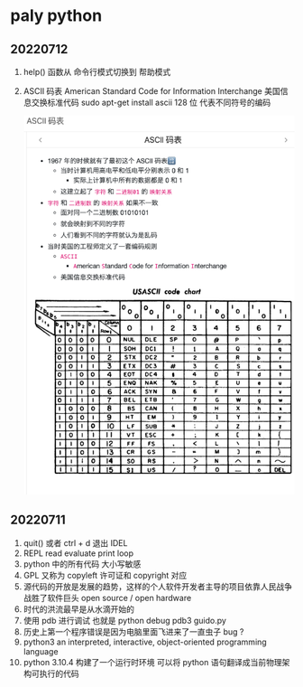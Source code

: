 # paly python

## 20220712
1. help() 函数从 命令行模式切换到 帮助模式
2. ASCII 码表 American Standard Code for Information Interchange 美国信息交换标准代码
   sudo apt-get install ascii 
   128 位 代表不同符号的编码

   ![ascii](./lqpybasic/image/ascii.png)
   
## 20220711
1. quit() 或者 ctrl + d 退出 IDEL 
2. REPL read evaluate print loop 
3. python 中的所有代码 大小写敏感
4. GPL 又称为 copyleft 许可证和 copyright 对应
5. 源代码的开放是发展的趋势，这样的个人软件开发者主导的项目依靠人民战争战胜了软件巨头 
   open source / open hardware
6. 时代的洪流最早是从水滴开始的
7. 使用 pdb 进行调试 也就是 python debug
   pdb3 guido.py
8. 历史上第一个程序错误是因为电脑里面飞进来了一直虫子 bug ?
9. python3  an interpreted, interactive, object-oriented programming language
10. python 3.10.4 构建了一个运行时环境 可以将 python 语句翻译成当前物理架构可执行的代码




